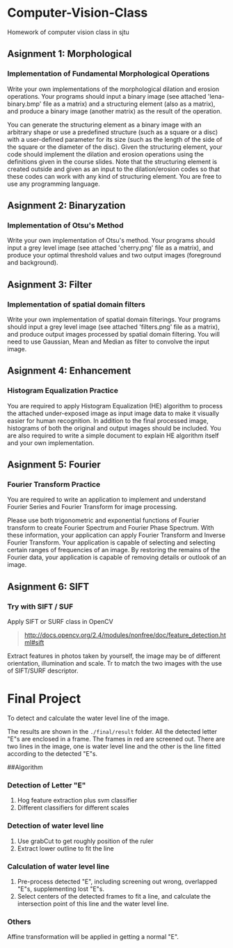 # Computer-Vision-Class
Homework of computer vision class in sjtu

## Asignment 1: Morphological
### Implementation of Fundamental Morphological Operations
Write your own implementations of the morphological dilation and erosion operations. Your programs should input a binary image (see attached 'lena-binary.bmp' file as a matrix) and a structuring element (also as a matrix), and produce a binary image (another matrix) as the result of the operation. 

You can generate the structuring element as a binary image with an arbitrary shape or use a predefined structure (such as a square or a disc) with a user-defined parameter for its size (such as the length of the side of the square or the diameter of the disc). Given the structuring element, your code should implement the dilation and erosion operations using the definitions given in the course slides. Note that the structuring element is created outside and given as an input to the dilation/erosion codes so that these codes can work with any kind of structuring element. You are free to use any programming language.

## Asignment 2: Binaryzation
### Implementation of Otsu's Method
Write your own implementation of Otsu's method. Your programs should input a grey level image (see attached 'cherry.png' file as a matrix), and produce your optimal threshold values and two output images (foreground and background).

## Asignment 3: Filter
### Implementation of spatial domain filters
Write your own implementation of spatial domain filterings. Your programs should input a grey level image (see attached 'filters.png' file as a matrix), and produce output images processed by spatial domain filtering. You will need to use Gaussian, Mean and Median as filter to convolve the input image.

## Asignment 4: Enhancement
### Histogram Equalization Practice
You are required to apply Histogram Equalization (HE) algorithm to process the attached under-exposed image as input image data to make it visually easier for human recognition. In addition to the final processed image, histograms of both the original and output images should be included. You are also required to write a simple document to explain HE algorithm itself and your own implementation.

## Asignment 5: Fourier
### Fourier Transform Practice
You are required to write an application to implement and understand Fourier Series and Fourier Transform for image processing. 

Please use both trigonometric and exponential functions of Fourier transform to create Fourier Spectrum and Fourier Phase Spectrum. With these information, your application can apply Fourier Transform and Inverse Fourier Transform. Your application is capable of selecting and selecting certain ranges of frequencies of an image. By restoring the remains of the Fourier data, your application is capable of removing details or outlook of an image.

## Asignment 6: SIFT
### Try with SIFT / SUF
Apply SIFT or SURF class in OpenCV 

> http://docs.opencv.org/2.4/modules/nonfree/doc/feature_detection.html#sift

Extract features in photos taken by yourself, the image may be of different orientation, illumination and scale. Tr to match the two images with the use of SIFT/SURF descriptor.


# Final Project

To detect and calculate the water level line of the image.

The results are shown in the `./final/result` folder. All the detected letter "E"s are enclosed in a frame. The frames in red are screened out. There are two lines in the image, one is water level line and the other is the line fitted according to the detected "E"s.

##Algorithm

### Detection of Letter "E"

1. Hog feature extraction plus svm classifier
2. Different classifiers for different scales

### Detection of water level line
1. Use grabCut to get roughly position of the ruler
2. Extract lower outline to fit the line

### Calculation of water level line
1. Pre-process detected "E", including screening out wrong, overlapped "E"s, supplementing lost "E"s.
2. Select centers of the detected frames to fit a line, and calculate the intersection point of this line and the water level line.
### Others
Affine transformation will be applied in getting a normal "E".